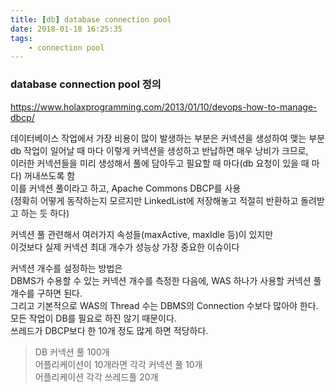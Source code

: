 ```yaml
---
title: [db] database connection pool
date: 2018-01-18 16:25:35
tags:
    - connection pool
---
```


### database connection pool 정의
<https://www.holaxprogramming.com/2013/01/10/devops-how-to-manage-dbcp/>

데이터베이스 작업에서 가장 비용이 많이 발생하는 부분은 커넥션을 생성하여 맺는 부분  
db 작업이 일어날 때 마다 이렇게 커넥션을 생성하고 반납하면 매우 낭비가 크므로,  
이러한 커넥션들을 미리 생성해서 풀에 담아두고 필요할 때 마다(db 요청이 있을 때 마다) 꺼내쓰도록 함  
이를 커넥션 풀이라고 하고, Apache Commons DBCP를 사용  
(정확히 어떻게 동작하는지 모르지만 LinkedList에 저장해놓고 적절히 반환하고 돌려받고 하는 듯 하다)  

커넥션 풀 관련해서 여러가지 속성들(maxActive, maxIdle 등)이 있지만   
이것보다 실제 커넥션 최대 개수가 성능상 가장 중요한 이슈이다  

커넥션 개수를 설정하는 방법은  
DBMS가 수용할 수 있는 커넥션 개수를 측정한 다음에, WAS 하나가 사용할 커넥션 풀 개수를 구하면 된다.  
그리고 기본적으로 WAS의 Thread 수는 DBMS의 Connection 수보다 많아야 한다.  
모든 작업이 DB를 필요로 하진 않기 때문이다.  
쓰레드가 DBCP보다 한 10개 정도 많게 하면 적당하다.  
> DB 커넥션 풀 100개  
> 어플리케이션이 10개라면 각각 커넥션 풀 10개  
> 어플리케이션 각각 쓰레드풀 20개  

<!-- more -->